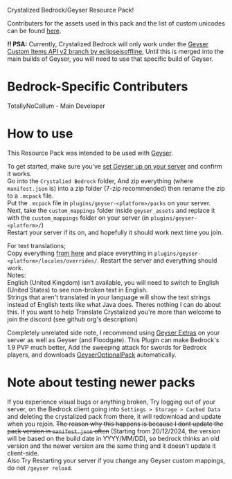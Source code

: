 Crystalized Bedrock/Geyser Resource Pack!

Contributers for the assets used in this pack and the list of custom unicodes can be found [here](https://github.com/Project-Crystalized/Java-RP).<br>

**‼ PSA:** Currently, Crystalized Bedrock will only work under the [Geyser Custom Items API v2 branch by eclipseisoffline](https://github.com/GeyserMC/Geyser/pull/5189), Until this is merged into the main builds of Geyser, you will need to use that specific build of Geyser.

# Bedrock-Specific Contributers
TotallyNoCallum - Main Developer

# How to use
This Resource Pack was intended to be used with [Geyser](https://geysermc.org/).<br>

To get started, make sure you've [set Geyser up on your server](https://geysermc.org/wiki/geyser/setup/) and confirm it works. <br>
Go into the `Crystalied Bedrock` folder, And zip everything (where `manifest.json` is) into a zip folder (7-zip recommended) then rename the zip to a `.mcpack` file.<br>
Put the `.mcpack` file in `plugins/geyser-<platform>/packs` on your server. <br>
Next, take the `custom_mappings` folder inside `geyser_assets` and replace it with the `custom_mappings` folder on your server (in `plugins/geyser-<platform>/`) <br>
Restart your server if its on, and hopefully it should work next time you join.<br>

For text translations; <br>
Copy everything [from here](https://github.com/Project-Crystalized/Java-RP/tree/main/assets/minecraft/lang) and place everything in `plugins/geyser-<platform>/locales/overrides/`. Restart the server and everything should work. <br>
Notes: <br>
English (United Kingdom) isn't available, you will need to switch to English (United States) to see non-broken text in English. <br>
Strings that aren't translated in your language will show the text strings instead of English texts like what Java does. Theres nothing I can do about this. If you want to help Translate Crystalized you're more than welcome to join the discord (see github org's description)

Completely unrelated side note, I recommend using [Geyser Extras](https://modrinth.com/plugin/geyserextras) on your server as well as Geyser (and Floodgate). This Plugin can make Bedrock's 1.9 PVP much better, Add the sweeping attack for swords for Bedrock players, and downloads [GeyserOptionalPack](https://geysermc.org/wiki/other/geyseroptionalpack/) automatically.

# Note about testing newer packs
If you experience visual bugs or anything broken, Try logging out of your server, on the Bedrock client going into `Settings > Storage > Cached Data` and deleting the crystalized pack from there, it will redownload and update when you rejoin. ~~The reason why this happens is because I dont update the pack version in `manifest.json` often~~ (Starting from 20/12/2024, the version will be based on the build date in YYYY/MM/DD), so bedrock thinks an old version and the newer version are the same thing and it doesn't update it client-side. <br>
Also Try Restarting your server if you change any Geyser custom mappings, do not `/geyser reload`.
